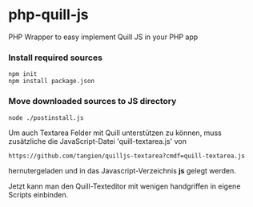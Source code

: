 # php-quill-js
PHP Wrapper to easy implement Quill JS in your PHP app

### Install required sources

```
npm init
npm install package.json
```

### Move downloaded sources to JS directory

```
node ./postinstall.js
```

Um auch Textarea Felder mit Quill unterstützen zu können, muss zusätzliche die JavaScript-Datei 'quill-textarea.js' von 

```
https://github.com/tangien/quilljs-textarea?cmdf=quill-textarea.js
```

hernutergeladen und in das Javascript-Verzeichnis **js** gelegt werden.

Jetzt kann man den Quill-Texteditor mit wenigen handgriffen in eigene Scripts einbinden.
